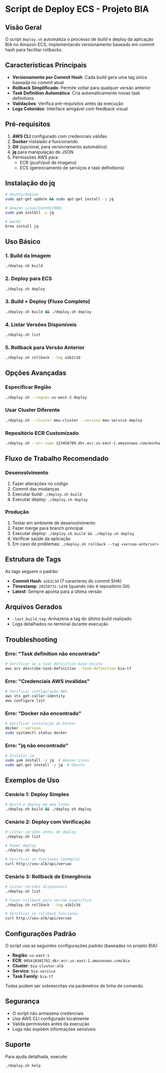# Script de Deploy ECS - Projeto BIA

## Visão Geral

O script `deploy.sh` automatiza o processo de build e deploy da aplicação BIA no Amazon ECS, implementando versionamento baseado em commit hash para facilitar rollbacks.

## Características Principais

- **Versionamento por Commit Hash**: Cada build gera uma tag única baseada no commit atual
- **Rollback Simplificado**: Permite voltar para qualquer versão anterior
- **Task Definition Automática**: Cria automaticamente novas task definitions
- **Validações**: Verifica pré-requisitos antes da execução
- **Logs Coloridos**: Interface amigável com feedback visual

## Pré-requisitos

1. **AWS CLI** configurado com credenciais válidas
2. **Docker** instalado e funcionando
3. **Git** (opcional, para versionamento automático)
4. **jq** para manipulação de JSON
5. Permissões AWS para:
   - ECR (push/pull de imagens)
   - ECS (gerenciamento de serviços e task definitions)

## Instalação do jq

```bash
# Ubuntu/Debian
sudo apt-get update && sudo apt-get install -y jq

# Amazon Linux/CentOS/RHEL
sudo yum install -y jq

# macOS
brew install jq
```

## Uso Básico

### 1. Build da Imagem
```bash
./deploy.sh build
```

### 2. Deploy para ECS
```bash
./deploy.sh deploy
```

### 3. Build + Deploy (Fluxo Completo)
```bash
./deploy.sh build && ./deploy.sh deploy
```

### 4. Listar Versões Disponíveis
```bash
./deploy.sh list
```

### 5. Rollback para Versão Anterior
```bash
./deploy.sh rollback --tag a1b2c3d
```

## Opções Avançadas

### Especificar Região
```bash
./deploy.sh --region us-west-2 deploy
```

### Usar Cluster Diferente
```bash
./deploy.sh --cluster meu-cluster --service meu-service deploy
```

### Repositório ECR Customizado
```bash
./deploy.sh --ecr-repo 123456789.dkr.ecr.us-east-1.amazonaws.com/minha-app deploy
```

## Fluxo de Trabalho Recomendado

### Desenvolvimento
1. Fazer alterações no código
2. Commit das mudanças
3. Executar build: `./deploy.sh build`
4. Executar deploy: `./deploy.sh deploy`

### Produção
1. Testar em ambiente de desenvolvimento
2. Fazer merge para branch principal
3. Executar deploy: `./deploy.sh build && ./deploy.sh deploy`
4. Verificar saúde da aplicação
5. Em caso de problemas: `./deploy.sh rollback --tag <versao-anterior>`

## Estrutura de Tags

As tags seguem o padrão:
- **Commit Hash**: `a1b2c3d` (7 caracteres do commit SHA)
- **Timestamp**: `20250731-1430` (quando não é repositório Git)
- **Latest**: Sempre aponta para a última versão

## Arquivos Gerados

- `.last_build_tag`: Armazena a tag do último build realizado
- Logs detalhados no terminal durante execução

## Troubleshooting

### Erro: "Task definition não encontrada"
```bash
# Verificar se a task definition base existe
aws ecs describe-task-definition --task-definition bia-tf
```

### Erro: "Credenciais AWS inválidas"
```bash
# Verificar configuração AWS
aws sts get-caller-identity
aws configure list
```

### Erro: "Docker não encontrado"
```bash
# Verificar instalação do Docker
docker --version
sudo systemctl status docker
```

### Erro: "jq não encontrado"
```bash
# Instalar jq
sudo yum install -y jq  # Amazon Linux
sudo apt-get install -y jq  # Ubuntu
```

## Exemplos de Uso

### Cenário 1: Deploy Simples
```bash
# Build e deploy em uma linha
./deploy.sh build && ./deploy.sh deploy
```

### Cenário 2: Deploy com Verificação
```bash
# Listar versões antes do deploy
./deploy.sh list

# Fazer deploy
./deploy.sh deploy

# Verificar se funcionou (exemplo)
curl http://seu-alb/api/versao
```

### Cenário 3: Rollback de Emergência
```bash
# Listar versões disponíveis
./deploy.sh list

# Fazer rollback para versão específica
./deploy.sh rollback --tag a1b2c3d

# Verificar se rollback funcionou
curl http://seu-alb/api/versao
```

## Configurações Padrão

O script usa as seguintes configurações padrão (baseadas no projeto BIA):

- **Região**: `us-east-1`
- **ECR**: `905418381762.dkr.ecr.us-east-1.amazonaws.com/bia`
- **Cluster**: `bia-cluster-alb`
- **Service**: `bia-service`
- **Task Family**: `bia-tf`

Todas podem ser sobrescritas via parâmetros de linha de comando.

## Segurança

- O script não armazena credenciais
- Usa AWS CLI configurado localmente
- Valida permissões antes da execução
- Logs não expõem informações sensíveis

## Suporte

Para ajuda detalhada, execute:
```bash
./deploy.sh help
```
